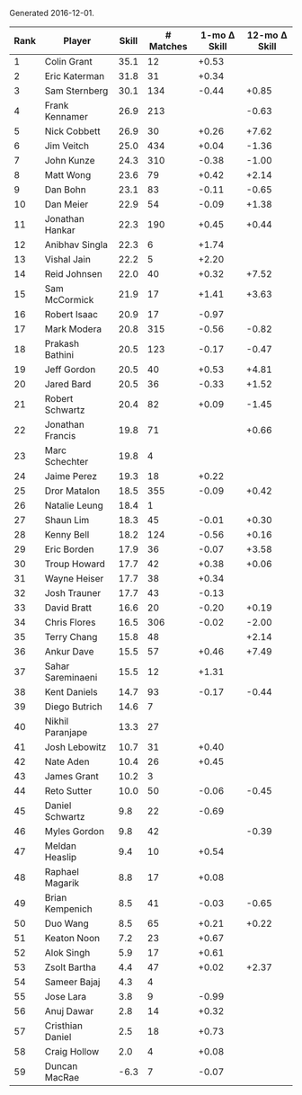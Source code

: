 Generated 2016-12-01.

| Rank | Player            | Skill | # Matches | 1-mo Δ Skill | 12-mo Δ Skill |
|------|-------------------|-------|-----------|--------------|---------------|
|    1 | Colin Grant       |  35.1 |        12 |        +0.53 |               |
|    2 | Eric Katerman     |  31.8 |        31 |        +0.34 |               |
|    3 | Sam Sternberg     |  30.1 |       134 |        -0.44 |         +0.85 |
|    4 | Frank Kennamer    |  26.9 |       213 |              |         -0.63 |
|    5 | Nick Cobbett      |  26.9 |        30 |        +0.26 |         +7.62 |
|    6 | Jim Veitch        |  25.0 |       434 |        +0.04 |         -1.36 |
|    7 | John Kunze        |  24.3 |       310 |        -0.38 |         -1.00 |
|    8 | Matt Wong         |  23.6 |        79 |        +0.42 |         +2.14 |
|    9 | Dan Bohn          |  23.1 |        83 |        -0.11 |         -0.65 |
|   10 | Dan Meier         |  22.9 |        54 |        -0.09 |         +1.38 |
|   11 | Jonathan Hankar   |  22.3 |       190 |        +0.45 |         +0.44 |
|   12 | Anibhav Singla    |  22.3 |         6 |        +1.74 |               |
|   13 | Vishal Jain       |  22.2 |         5 |        +2.20 |               |
|   14 | Reid Johnsen      |  22.0 |        40 |        +0.32 |         +7.52 |
|   15 | Sam McCormick     |  21.9 |        17 |        +1.41 |         +3.63 |
|   16 | Robert Isaac      |  20.9 |        17 |        -0.97 |               |
|   17 | Mark Modera       |  20.8 |       315 |        -0.56 |         -0.82 |
|   18 | Prakash Bathini   |  20.5 |       123 |        -0.17 |         -0.47 |
|   19 | Jeff Gordon       |  20.5 |        40 |        +0.53 |         +4.81 |
|   20 | Jared Bard        |  20.5 |        36 |        -0.33 |         +1.52 |
|   21 | Robert Schwartz   |  20.4 |        82 |        +0.09 |         -1.45 |
|   22 | Jonathan Francis  |  19.8 |        71 |              |         +0.66 |
|   23 | Marc Schechter    |  19.8 |         4 |              |               |
|   24 | Jaime Perez       |  19.3 |        18 |        +0.22 |               |
|   25 | Dror Matalon      |  18.5 |       355 |        -0.09 |         +0.42 |
|   26 | Natalie Leung     |  18.4 |         1 |              |               |
|   27 | Shaun Lim         |  18.3 |        45 |        -0.01 |         +0.30 |
|   28 | Kenny Bell        |  18.2 |       124 |        -0.56 |         +0.16 |
|   29 | Eric Borden       |  17.9 |        36 |        -0.07 |         +3.58 |
|   30 | Troup Howard      |  17.7 |        42 |        +0.38 |         +0.06 |
|   31 | Wayne Heiser      |  17.7 |        38 |        +0.34 |               |
|   32 | Josh Trauner      |  17.7 |        43 |        -0.13 |               |
|   33 | David Bratt       |  16.6 |        20 |        -0.20 |         +0.19 |
|   34 | Chris Flores      |  16.5 |       306 |        -0.02 |         -2.00 |
|   35 | Terry Chang       |  15.8 |        48 |              |         +2.14 |
|   36 | Ankur Dave        |  15.5 |        57 |        +0.46 |         +7.49 |
|   37 | Sahar Sareminaeni |  15.5 |        12 |        +1.31 |               |
|   38 | Kent Daniels      |  14.7 |        93 |        -0.17 |         -0.44 |
|   39 | Diego Butrich     |  14.6 |         7 |              |               |
|   40 | Nikhil Paranjape  |  13.3 |        27 |              |               |
|   41 | Josh Lebowitz     |  10.7 |        31 |        +0.40 |               |
|   42 | Nate Aden         |  10.4 |        26 |        +0.45 |               |
|   43 | James Grant       |  10.2 |         3 |              |               |
|   44 | Reto Sutter       |  10.0 |        50 |        -0.06 |         -0.45 |
|   45 | Daniel Schwartz   |   9.8 |        22 |        -0.69 |               |
|   46 | Myles Gordon      |   9.8 |        42 |              |         -0.39 |
|   47 | Meldan Heaslip    |   9.4 |        10 |        +0.54 |               |
|   48 | Raphael Magarik   |   8.8 |        17 |        +0.08 |               |
|   49 | Brian Kempenich   |   8.5 |        41 |        -0.03 |         -0.65 |
|   50 | Duo Wang          |   8.5 |        65 |        +0.21 |         +0.22 |
|   51 | Keaton Noon       |   7.2 |        23 |        +0.67 |               |
|   52 | Alok Singh        |   5.9 |        17 |        +0.61 |               |
|   53 | Zsolt Bartha      |   4.4 |        47 |        +0.02 |         +2.37 |
|   54 | Sameer Bajaj      |   4.3 |         4 |              |               |
|   55 | Jose Lara         |   3.8 |         9 |        -0.99 |               |
|   56 | Anuj Dawar        |   2.8 |        14 |        +0.32 |               |
|   57 | Cristhian Daniel  |   2.5 |        18 |        +0.73 |               |
|   58 | Craig Hollow      |   2.0 |         4 |        +0.08 |               |
|   59 | Duncan MacRae     |  -6.3 |         7 |        -0.07 |               |